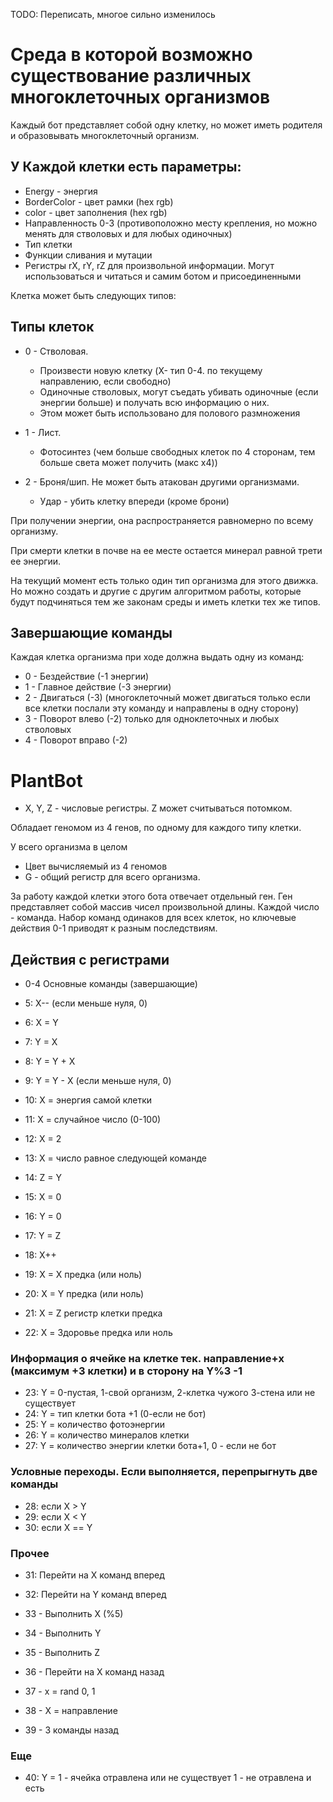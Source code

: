 TODO: Переписать, многое сильно изменилось


# Cреда в которой возможно существование различных многоклеточных организмов 

Каждый бот представляет собой одну клетку, 
но может иметь родителя и образовывать многоклеточный организм.

## У Каждой клетки есть параметры:
* Energy - энергия
* BorderColor - цвет рамки (hex rgb)
* color - цвет заполнения (hex rgb)
* Направленность 0-3 (противоположно месту крепления, но можно менять для стволовых и для любых одиночных)
* Тип клетки
* Функции сливания и мутации
* Регистры rX, rY, rZ для произвольной информации. Могут использоваться и читаться и самим ботом и присоединенными 


Клетка может быть следующих типов:
## Типы клеток
* 0 - Стволовая.
  * Произвести новую клетку (X- тип 0-4. по текущему направлению, если свободно)
  * Одиночные стволовых, могут съедать убивать одиночные (если энергии больше) и получать всю информацию о них.
  * Этом может быть использовано для полового размножения


* 1 - Лист.
  * Фотосинтез (чем больше свободных клеток по 4 сторонам, тем больше света может получить (макс x4))  

* 2 - Броня/шип. Не может быть атакован другими организмами.
  * Удар - убить клетку впереди (кроме брони)


При получении энергии, она распространяется равномерно по всему организму.

При смерти клетки в почве на ее месте остается минерал равной трети ее энергии.


На текущий момент есть только один тип организма для этого движка. 
Но можно создать и другие с другим алгоритмом работы, которые будут подчиняться тем же законам среды и иметь клетки тех же типов.


## Завершающие команды
Каждая клетка организма при ходе должна выдать одну из команд:

* 0 - Бездействие (-1 энергии)
* 1 - Главное действие (-3 энергии)
* 2 - Двигаться (-3) (многоклеточный может двигаться только если все клетки послали эту команду и направлены в одну сторону) 
* 3 - Поворот влево (-2) только для одноклеточных и любых стволовых 
* 4 - Поворот вправо (-2)


# PlantBot
* X, Y, Z - числовые регистры. Z может считываться потомком. 

Обладает геномом из 4 генов, по одному для каждого типу клетки.

У всего организма в целом 
* Цвет вычисляемый из 4 геномов
* G - общий регистр для всего организма.

 
За работу каждой клетки этого бота отвечает отдельный ген. 
Ген представляет собой массив чисел произвольной длины. Каждой число - команда. 
Набор команд одинаков для всех клеток, но ключевые действия 0-1 приводят к разным последствиям.


## Действия с регистрами
* 0-4 Основные команды  (завершающие)


* 5: X-- (если меньше нуля, 0)
* 6: X = Y
* 7: Y = X
* 8: Y = Y + X
* 9: Y = Y - X (если меньше нуля, 0)
* 10: X = энергия самой клетки
* 11: X = случайное число (0-100)
* 12: X = 2 
* 13: X = число равное следующей команде
* 14: Z = Y
* 15: X = 0
* 16: Y = 0
* 17: Y = Z 
* 18: X++
* 19: X = X предка (или ноль)
* 20: X = Y предка (или ноль)
* 21: X = Z регистр клетки предка
* 22: X = Здоровье предка или ноль


### Информация о ячейке на клетке тек. направление+x (максимум +3 клетки) и в сторону на Y%3 -1 
* 23: Y = 0-пустая, 1-свой организм, 2-клетка чужого 3-стена или не существует
* 24: Y = тип клетки бота +1 (0-если не бот)
* 25: Y = количество фотоэнергии 
* 26: Y = количество минералов клетки
* 27: Y = количество энергии клетки бота+1, 0 - если не бот


### Условные переходы. Если выполняется, перепрыгнуть две команды
* 28: если X > Y
* 29: если X < Y
* 30: если X == Y

### Прочее
* 31: Перейти на X команд вперед
* 32: Перейти на Y команд вперед


* 33 - Выполнить X (%5)
* 34 - Выполнить Y
* 35 - Выполнить Z

* 36 - Перейти на X команд назад
* 37 - x = rand 0, 1
* 38 - X = направление
* 39 - 3 команды назад


### Еще
* 40: Y = 1 - ячейка отравлена или не существует  1 - не отравлена и есть





 
